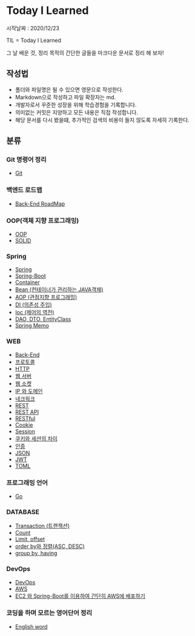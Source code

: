 # Today I Learned
시작날짜 : 2020/12/23

TIL = Today I Learned

그 날 배운 것, 정리 목적의 간단한 글들을 마크다운 문서로 정리 해 보자!

## 작성법  
- 폴더와 파일명은 될 수 있으면 영문으로 작성한다.
- Markdown으로 작성하고 파일 확장자는 md.
- 개발자로서 꾸준한 성장을 위해 학습경험을 기록합니다.
- 의미없는 커밋은 지양하고 모든 내용은 직접 작성합니다.
- 해당 문서를 다시 봤을떄, 추가적인 검색의 비용이 들지 않도록 자세히 기록한다.


## 분류
### Git 명령어 정리
- [Git](./git/git.md)
### 백엔드 로드맵
- [Back-End RoadMap](./web/roadmap.md)
### OOP(객체 지향 프로그래밍)
- [OOP](./oop/oop.md)
- [SOLID](./oop/solid.md)
### Spring
- [Spring](./spring/spring.md)
- [Spring-Boot](./spring/spring-boot.md)
- [Container](./spring/container.md)
- [Bean (컨테이너가 관리하는 JAVA객체)](./spring/bean.md)
- [AOP (관점지향 프로그래밍)](./spring/aop.md)
- [DI (의존성 주입)](./spring/di.md)
- [Ioc (제어의 역전)](./spring/ioc.md)
- [DAO, DTO, EntityClass](./spring/dao,dto,entity-class.md)
- [Spring Memo](./spring/memo.md)
### WEB
- [Back-End](./web/backend-study.md)
- [프로토콜](./web/protocol.md)
- [HTTP](./web/http.md)
- [웹 서버](./web/web-server.md)
- [웹 소켓](./web/web-socket.md)
- [IP 와 도메인](./web/ip-domain.md)
- [네크워크](./web/network.md)
- [REST](./web/rest.md)
- [REST API](./web/restapi.md)
- [RESTful](./web/restful.md)
- [Cookie](./web/cookie.md)
- [Session](./web/session.md)
- [쿠키와 세션의 차이](./web/cookiesessiondifference.md)
- [인증](./web/certified.md)
- [JSON](./web/json.md)
- [JWT](./web/jwt.md)
- [TOML](./web/toml.md)
### 프로그래밍 언어
- [Go](./language/go.md)
### DATABASE
- [Transaction (트랜잭션)](./Database/transaction.md)
- [Count](./Database/count.md)
- [Limit, offset](./Database/limit-offset.md)
- [order by와 정렬(ASC, DESC)](./Database/orderby-sort.md)
- [group by, having](./Database/groupby-having.md)
### DevOps
- [DevOps](./devops/devops.md)
- [AWS](./devops/aws/aws.md)
- [EC2 와 Spring-Boot를 이용하여 간단히 AWS에 배포하기](./devops/aws/aws-ec2.md)
### 코딩을 하며 모르는 영어단어 정리
- [English word](./english/word.md)